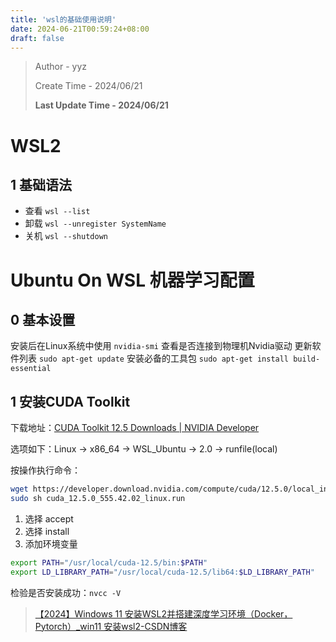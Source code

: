```yaml
---
title: 'wsl的基础使用说明'
date: 2024-06-21T00:59:24+08:00
draft: false
---
```


> Author - yyz
>
> Create Time - 2024/06/21
>
> **Last Update Time - 2024/06/21**

# WSL2

## 1 基础语法

- 查看 `wsl --list`
- 卸载 `wsl --unregister SystemName`
- 关机 `wsl --shutdown`



# Ubuntu On WSL 机器学习配置

## 0 基本设置

安装后在Linux系统中使用 `nvidia-smi` 查看是否连接到物理机Nvidia驱动
更新软件列表 `sudo apt-get update`
安装必备的工具包 `sudo apt-get install build-essential`

## 1 安装CUDA Toolkit

下载地址：[CUDA Toolkit 12.5 Downloads | NVIDIA Developer](https://developer.nvidia.com/cuda-downloads)

选项如下：Linux → x86_64 → WSL_Ubuntu → 2.0 → runfile(local)

按操作执行命令：

```bash
wget https://developer.download.nvidia.com/compute/cuda/12.5.0/local_installers/cuda_12.5.0_555.42.02_linux.run
sudo sh cuda_12.5.0_555.42.02_linux.run
```

1. 选择 accept
2. 选择 install
3. 添加环境变量

```bash
export PATH="/usr/local/cuda-12.5/bin:$PATH"
export LD_LIBRARY_PATH="/usr/local/cuda-12.5/lib64:$LD_LIBRARY_PATH"
```

检验是否安装成功：`nvcc -V`



> [【2024】Windows 11 安装WSL2并搭建深度学习环境（Docker，Pytorch）_win11 安装wsl2-CSDN博客](https://blog.csdn.net/m0_63070489/article/details/135602337)

